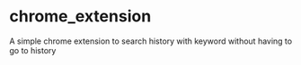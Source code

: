 # chrome_extension

A simple chrome extension to search history with keyword without having to go to history  

